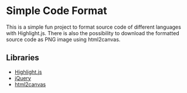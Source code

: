 # Simple Code Format

This is a simple fun project to format source code of different languages with Highlight.js. There is also the possibility to download the formatted source code as PNG image using html2canvas.

## Libraries

 - [Highlight.js](https://highlightjs.org/)
 - [jQuery](https://jquery.com/)
 - [html2canvas](https://html2canvas.hertzen.com/)